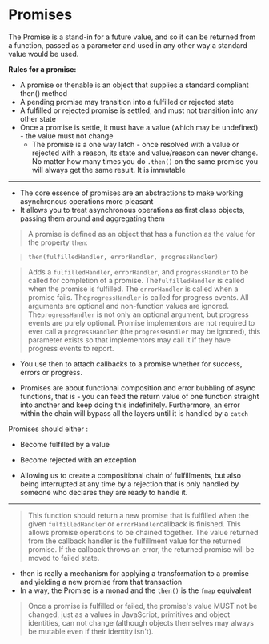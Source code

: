 # Promises
The Promise is a stand-in for a future value, and so it can be returned from a function, passed as a parameter and used in any other way a standard value would be used.  

**Rules for a promise:** 
* A promise or thenable is an object that supplies a standard compliant then() method
* A pending promise may transition into a fulfilled or rejected state
* A fulfilled or rejected promise is settled, and must not transition into any other state
* Once a promise is settle, it must have a value (which may be undefined) - the value must not change
	* The promise is a one way latch - once resolved with a value or rejected with a reason, its state and value/reason can never change. No matter how many times you do `.then()`  on the same promise you will always get the same result. It is immutable 


----------


* The core essence of promises are an abstractions to make working asynchronous operations more pleasant
* It allows you to treat asynchronous operations as first class objects, passing them around and aggregating them 

> A promise is defined as an object that has a function as the value for the property  `then`:

> `then(fulfilledHandler, errorHandler, progressHandler)`

> Adds a  `fulfilledHandler`,  `errorHandler`, and  `progressHandler`  to be called for completion of a promise. The`fulfilledHandler`  is called when the promise is fulfilled. The  `errorHandler`  is called when a promise fails. The`progressHandler`  is called for progress events. All arguments are optional and non-function values are ignored. The`progressHandler`  is not only an optional argument, but progress events are purely optional. Promise implementors are not required to ever call a  `progressHandler`  (the  `progressHandler`  may be ignored), this parameter exists so that implementors may call it if they have progress events to report.

* You use then to attach callbacks to a promise whether for success, errors or progress.

* Promises are about functional composition and error bubbling of async functions, that is - you can feed the return value of one function straight into another and keep doing this indefinitely. Furthermore, an error within the chain will bypass all the layers until it is handled by a `catch`

Promises should either :
* Become fulfilled by a value 
* Become rejected with an exception

* Allowing us to create a compositional chain of fulfillments, but also being interrupted at any time by a rejection that is only handled by someone who declares they are ready to handle it. 


----------


> This function should return a new promise that is fulfilled when the given  `fulfilledHandler`  or  `errorHandler`callback is finished. This allows promise operations to be chained together. The value returned from the callback handler is the fulfillment value for the returned promise. If the callback throws an error, the returned promise will be moved to failed state.

* then is really a mechanism for applying a transformation to a promise and yielding a new promise from that transaction
* In a way, the Promise is a monad  and the `then()` is the `fmap` equivalent 

> Once a promise is fulfilled or failed, the promise's value MUST not be changed, just as a values in JavaScript, primitives and object identities, can not change (although objects themselves may always be mutable even if their identity isn't).